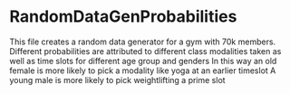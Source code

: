 # RandomDataGenProbabilities
This file creates a random data generator for a gym with 70k members.
Different probabilities are attributed to different class modalities taken as well as time slots for different age group and genders
In this way an old female is more likely to pick a modality like yoga at an earlier timeslot
A young male is more likely to pick weightlifting a prime slot
